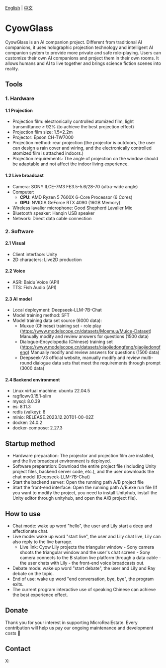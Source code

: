 [English](README.md) | [中文](README_zh-CN.md)

# CyowGlass
CyowGlass is an AI companion project. Different from traditional AI companions, it uses holographic projection technology and intelligent AI companion system to provide more private and safe role-playing. Users can customize their own AI companions and project them in their own rooms. It allows humans and AI to live together and brings science fiction scenes into reality.

## Tools
### 1. Hardware
#### 1.1 Projection
- Projection film: electronically controlled atomized film, light transmittance ≥ 92% (to achieve the best projection effect)
- Projection film size: 1.5*2.2m 
- Projector: Epson CH-TW7000
- Projection method: rear projection (the projector is outdoors, the user can design a rain cover and wiring, and the electronically controlled atomized film is attached indoors.)
- Projection requirements: The angle of projection on the window should be adaptable and not affect the indoor living experience.

#### 1.2 Live broadcast
- Camera: SONY ILCE-7M3 FE3.5-5.6/28-70 (ultra-wide angle)
- Computer:
  - ​**CPU**: AMD Ryzen 5 7600X 6-Core Processor (6 Cores)  
  - ​**GPU**: NVIDIA GeForce RTX 4090 (16GB Memory)
- Wireless lavalier microphone: Good Shepherd Lavalier Mic
- Bluetooth speaker: Hanqin USB speaker
- Network: Direct data cable connection

### 2. Software
#### 2.1 Visual
- Client interface: Unity
- 2D characters: Live2D production

#### 2.2 Voice
- ASR: Baidu Voice (API)
- TTS: Fish Audio (API)

#### 2.3 AI model
- Local deployment: Deepseek-LLM-7B-Chat
- Model training method: SFT
- Model training data set source (6000 data):
  - Muxue (Chinese) training set - role play (https://www.modelscope.cn/datasets/Moemuu/Muice-Dataset) Manually modify and review answers for questions (1500 data)
  - Dialogue-Encyclopedia (Chinese) training set (https://www.modelscope.cn/datasets/qiaojiedongfeng/qiaojiedongfeng) Manually modify and review answers for questions (1500 data)
  - Deepseek-V3 official website, manually modify and review multi-round dialogue data sets that meet the requirements through prompt (3000 data)

#### 2.4 Backend environment
- Linux virtual machine: ubuntu 22.04.5
- ragflowv0.15.1-slim
- mysql: 8.0.39
- es: 8.11.3
- redis (valkey): 8
- minio: RELEASE.2023.12.20T01-00-02Z
- docker: 24.0.2
- docker-compose: 2.27.3

## Startup method
- Hardware preparation: The projector and projection film are installed, and the live broadcast environment is deployed.
- Software preparation: Download the entire project file (including Unity project files, backend server code, etc.), and the user downloads the chat model (Deepseek-LLM-7B-Chat)
- Start the backend server: Open the running path A/B project file
- Start the front-end interface: Open the running path A/B.exe run file (If you want to modify the project, you need to install Unityhub, install the Unity editor through unityhub, and open the A/B project file).

## How to use
- Chat mode: wake up word "hello", the user and Lily start a deep and affectionate chat.
- Live mode: wake up word "start live", the user and Lily chat live, Lily can also reply to the live barrage.
  - Live link: Cyow Lily projects the triangular window - Sony camera shoots the triangular window and the user's chat screen - Sony camera connects to the B station live platform through a data cable - the user chats with Lily - the front-end voice broadcasts out.
- Debate mode: wake up word "start debate", the user and Lily and Ray debate on the topic.
- End of use: wake up word "end conversation, bye, bye", the program exits.
- The current program interactive use of speaking Chinese can achieve the best experience effect.











## Donate
Thank you for your interest in supporting MicroRealEstate. Every contribution will help us pay our ongoing maintenance and development costs 🙏

## Contact
X:


